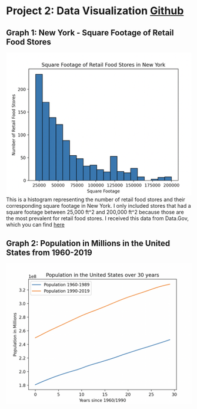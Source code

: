 # Project 2: Data Visualization [Github](https://github.com/mikeizbicki/cmc-csci040/tree/2022fall/project_02)
## Graph 1: New York - Square Footage of Retail Food Stores
![Retail Food Store](food.png)
This is a histogram representing the number of retail food stores and their corresponding square footage in New York. I only included stores that had a square footage between 25,000 ft^2 and 200,000 ft^2 because those are the most prevalent for retail food stores. I received this data from Data.Gov, which you can find [here](https://catalog.data.gov/dataset/retail-food-stores)



## Graph 2: Population in Millions in the United States from 1960-2019
![Population](pop.png)
